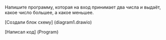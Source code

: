 Напишите программу, которая на вход принимает два числа и выдаёт, какое число большее, а какое меньшее.

[Создали блок схему] (diagram1.drawio)

[Написал код] (Program)